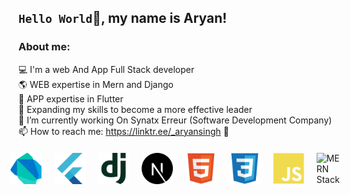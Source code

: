 ## `Hello World`👋, my name is Aryan!


### About me: <br>
💻 I'm a web And App Full Stack developer <br>
🌎 WEB expertise in Mern and Django <br>
📱 APP expertise in Flutter <br>
💽 Expanding my skills to become a more effective leader  <br>
🌱 I’m currently working On Synatx Erreur (Software Development Company) <br>
📫 How to reach me: https://linktr.ee/_aryansingh 🔗
<div style="display: flex; align-items: center; justify-content: center; gap: 20px; margin-top: 20px;">
  <img height="50" src="https://raw.githubusercontent.com/devicons/devicon/master/icons/dart/dart-original.svg" alt="Dart">
  <img height="50" src="https://raw.githubusercontent.com/devicons/devicon/master/icons/flutter/flutter-original.svg" alt="Flutter">
  <img height="50" src="https://raw.githubusercontent.com/devicons/devicon/master/icons/django/django-plain.svg" alt="Django">
  <img height="50" src="https://raw.githubusercontent.com/devicons/devicon/master/icons/nextjs/nextjs-original.svg" alt="Next.js">
  <img height="50" src="https://raw.githubusercontent.com/devicons/devicon/master/icons/html5/html5-original.svg" alt="HTML5">
  <img height="50" src="https://raw.githubusercontent.com/devicons/devicon/master/icons/css3/css3-original.svg" alt="CSS3">
  <img height="50" src="https://raw.githubusercontent.com/devicons/devicon/master/icons/javascript/javascript-plain.svg" alt="JavaScript">
  <img height="50" src="https://upload.wikimedia.org/wikipedia/commons/9/94/MERN-logo.png" alt="MERN Stack">
</div>


